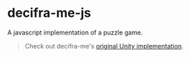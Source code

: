 # decifra-me-js
A javascript implementation of a puzzle game.

> Check out decifra-me's [original Unity implementation](https://github.com/tchesa/decifra-me-unity).

